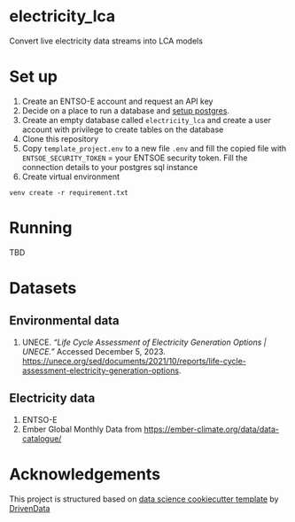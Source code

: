 # electricity_lca
Convert live electricity data streams into LCA models

# Set up
1. Create an ENTSO-E account and request an API key
2. Decide on a place to run a database and [setup postgres](https://www.postgresql.org/docs/current/tutorial-install.html). 
3. Create an empty database called `electricity_lca` and create a user account with privilege to create tables on the database
4. Clone this repository
5. Copy `template_project.env` to a new file `.env` and fill the copied file with `ENTSOE_SECURITY_TOKEN` = your ENTSOE security token. Fill the connection details to your postgres sql instance
6. Create virtual environment
```commandline
venv create -r requirement.txt
```

# Running
TBD

# Datasets
## Environmental data
1. UNECE. _“Life Cycle Assessment of Electricity Generation Options | UNECE.”_ Accessed December 5, 2023. https://unece.org/sed/documents/2021/10/reports/life-cycle-assessment-electricity-generation-options.

##  Electricity data
1. ENTSO-E
2. Ember Global Monthly Data from https://ember-climate.org/data/data-catalogue/

   


# Acknowledgements
This project is structured based on [data science cookiecutter template](https://github.com/drivendata/cookiecutter-data-science.git) by [DrivenData](https://www.drivendata.org/) 
